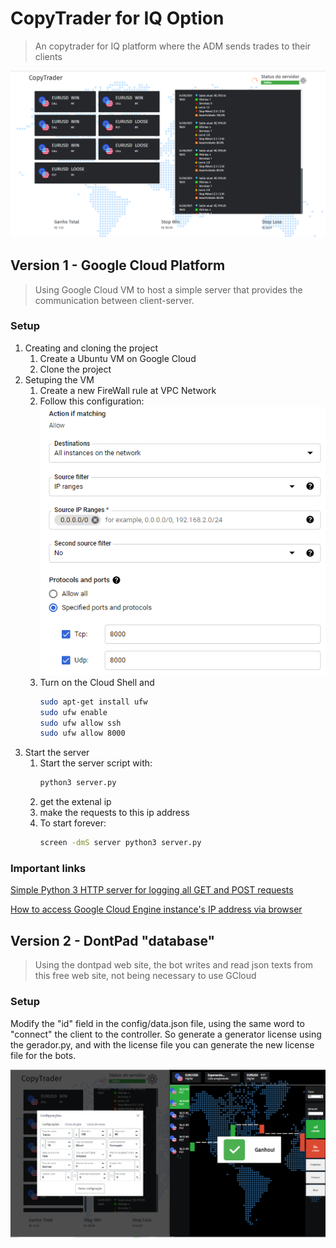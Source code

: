 # CopyTrader for IQ Option

> An copytrader for IQ platform where the ADM sends trades to their clients

![copytrader start](./run.png)

## Version 1 - Google Cloud Platform
> Using Google Cloud VM to host a simple server that provides the communication between client-server.

### Setup

1. Creating and cloning the project
    1. Create a Ubuntu VM on Google Cloud
    2. Clone the project
2. Setuping the VM
    1. Create a new FireWall rule at VPC Network
    2. Follow this configuration:
        ![settings](./settings.png)
    3. Turn on the Cloud Shell and 
        ```bash
        sudo apt-get install ufw
        sudo ufw enable
        sudo ufw allow ssh
        sudo ufw allow 8000
        ```
3. Start the server
    1. Start the server script with:
        ```bash
        python3 server.py
        ```
    2. get the extenal ip
    3. make the requests to this ip address
    4. To start forever:
        ```bash
        screen -dmS server python3 server.py
        ```

### Important links
[Simple Python 3 HTTP server for logging all GET and POST requests](https://gist.github.com/mdonkers/63e115cc0c79b4f6b8b3a6b797e485c7)

[How to access Google Cloud Engine instance's IP address via browser](https://stackoverflow.com/questions/36758460/how-to-access-google-cloud-engine-instances-ip-address-via-browser/51437065#51437065)

## Version 2 - DontPad "database"
> Using the dontpad web site, the bot writes and read json texts from this free web site, not being necessary to use GCloud

### Setup
Modify the "id" field in the config/data.json file, using the same word to "connect" the client to the controller. So generate a generator license using the gerador.py, and with the license file you can generate the new license file for the bots.

![copytrader start](./status.png)
